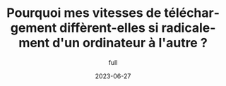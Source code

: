 ---
Tags:
- internet
- speed
- network
- performance
ToReview: true
author: full
categories:
- productivity
date: 2023-06-27
description: The good news? Measuring that ROI is arguably easier than ever for small
  businesses. By stressing efficiency and using the right tools, uncovering and tracking
  new leads, traffic and revenue don’t have to feel like a guessing game. Making it
  all happen starts with a process of defining what positive results look like and
  identifying the most efficient paths to achieving those results.
image: https://sergio.afanou.com/assets/images/image-midres-49.jpg
lang: fr
layout: flexstart-blog-single
post_date: 2023-06-27
pretified: true
ref: downloadspeed_1241
tags: []
title: Pourquoi mes vitesses de téléchargement diffèrent-elles si radicalement d'un
  ordinateur à l'autre ?
transcribed: true
youtube_video: http://www.youtube.com/watch?v=EUK7I3R9a3E
youtube_video_description: Conférence de Gérard Berry, informaticien et professeur
  émérite au Collège de France. Il y a tenu la chaire Algorithmes, ...
youtube_video_id: EUK7I3R9a3E
youtube_video_title: Pourquoi l&#39;informatique va mettre les sciences à l&#39;envers
  ?
---